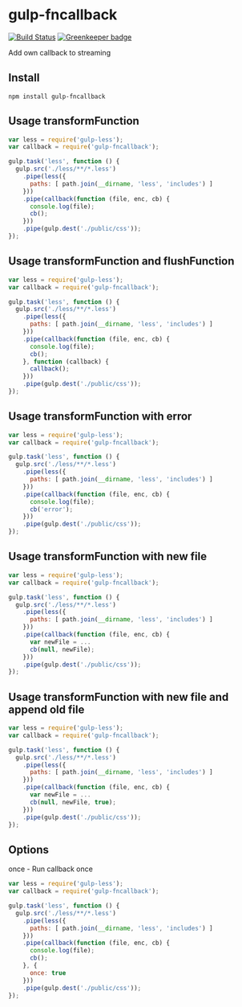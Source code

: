 gulp-fncallback
=============

[![Build Status](https://travis-ci.org/itgalaxy/gulp-fncallback.svg?branch=master)](https://travis-ci.org/itgalaxy/gulp-fncallback)
[![Greenkeeper badge](https://badges.greenkeeper.io/itgalaxy/gulp-fncallback.svg)](https://greenkeeper.io/)

Add own callback to streaming

## Install

```
npm install gulp-fncallback
```

## Usage transformFunction
```javascript
var less = require('gulp-less');
var callback = require('gulp-fncallback');

gulp.task('less', function () {
  gulp.src('./less/**/*.less')
    .pipe(less({
      paths: [ path.join(__dirname, 'less', 'includes') ]
    }))
    .pipe(callback(function (file, enc, cb) {
      console.log(file);
      cb();
    }))
    .pipe(gulp.dest('./public/css'));
});
```

## Usage transformFunction and flushFunction
```javascript
var less = require('gulp-less');
var callback = require('gulp-fncallback');

gulp.task('less', function () {
  gulp.src('./less/**/*.less')
    .pipe(less({
      paths: [ path.join(__dirname, 'less', 'includes') ]
    }))
    .pipe(callback(function (file, enc, cb) {
      console.log(file);
      cb();
    }, function (callback) {
      callback();
    }))
    .pipe(gulp.dest('./public/css'));
});
```

## Usage transformFunction with error
```javascript
var less = require('gulp-less');
var callback = require('gulp-fncallback');

gulp.task('less', function () {
  gulp.src('./less/**/*.less')
    .pipe(less({
      paths: [ path.join(__dirname, 'less', 'includes') ]
    }))
    .pipe(callback(function (file, enc, cb) {
      console.log(file);
      cb('error');
    }))
    .pipe(gulp.dest('./public/css'));
});
```

## Usage transformFunction with new file
```javascript
var less = require('gulp-less');
var callback = require('gulp-fncallback');

gulp.task('less', function () {
  gulp.src('./less/**/*.less')
    .pipe(less({
      paths: [ path.join(__dirname, 'less', 'includes') ]
    }))
    .pipe(callback(function (file, enc, cb) {
      var newFile = ...
      cb(null, newFile);
    }))
    .pipe(gulp.dest('./public/css'));
});
```

## Usage transformFunction with new file and append old file
```javascript
var less = require('gulp-less');
var callback = require('gulp-fncallback');

gulp.task('less', function () {
  gulp.src('./less/**/*.less')
    .pipe(less({
      paths: [ path.join(__dirname, 'less', 'includes') ]
    }))
    .pipe(callback(function (file, enc, cb) {
      var newFile = ...
      cb(null, newFile, true);
    }))
    .pipe(gulp.dest('./public/css'));
});
```

## Options

once - Run callback once
```javascript
var less = require('gulp-less');
var callback = require('gulp-fncallback');

gulp.task('less', function () {
  gulp.src('./less/**/*.less')
    .pipe(less({
      paths: [ path.join(__dirname, 'less', 'includes') ]
    }))
    .pipe(callback(function (file, enc, cb) {
      console.log(file);
      cb();
    }, {
      once: true
    }))
    .pipe(gulp.dest('./public/css'));
});
```

